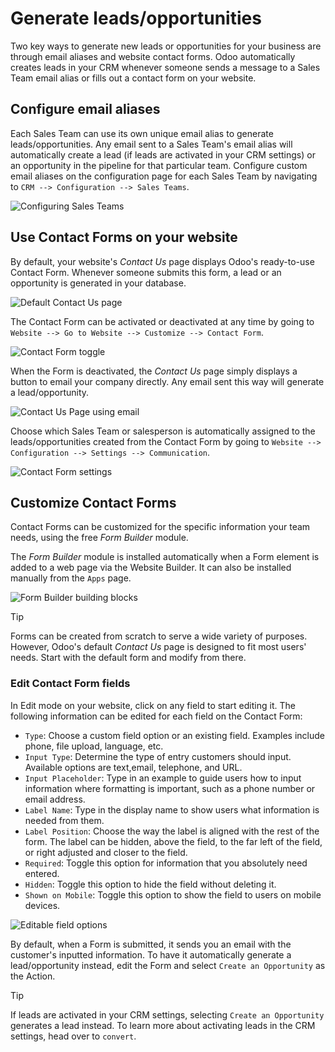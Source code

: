 # Generate leads/opportunities

Two key ways to generate new leads or opportunities for your business
are through email aliases and website contact forms. Odoo automatically
creates leads in your CRM whenever someone sends a message to a Sales
Team email alias or fills out a contact form on your website.

## Configure email aliases

Each Sales Team can use its own unique email alias to generate
leads/opportunities. Any email sent to a Sales Team's email alias will
automatically create a lead (if leads are activated in your CRM
settings) or an opportunity in the pipeline for that particular team.
Configure custom email aliases on the configuration page for each Sales
Team by navigating to `CRM -->
Configuration --> Sales Teams`.

![Configuring Sales Teams](generate_leads/sales-team-config.png)

## Use Contact Forms on your website

By default, your website's *Contact Us* page displays Odoo's
ready-to-use Contact Form. Whenever someone submits this form, a lead or
an opportunity is generated in your database.

![Default Contact Us page](generate_leads/default-contact-us-page.png)

The Contact Form can be activated or deactivated at any time by going to
`Website
--> Go to Website --> Customize --> Contact Form`.

![Contact Form toggle](generate_leads/contact-form-toggle.png)

When the Form is deactivated, the *Contact Us* page simply displays a
button to email your company directly. Any email sent this way will
generate a lead/opportunity.

![Contact Us Page using
email](generate_leads/default-contact-us-page-no-form.png)

Choose which Sales Team or salesperson is automatically assigned to the
leads/opportunities created from the Contact Form by going to `Website
--> Configuration --> Settings -->
Communication`.

![Contact Form settings](generate_leads/contact-form-settings.png)

## Customize Contact Forms

Contact Forms can be customized for the specific information your team
needs, using the free *Form Builder* module.

The *Form Builder* module is installed automatically when a Form element
is added to a web page via the Website Builder. It can also be installed
manually from the `Apps` page.

![Form Builder building blocks](generate_leads/form-building-block.png)

<div class="tip">

<div class="title">

Tip

</div>

Forms can be created from scratch to serve a wide variety of purposes.
However, Odoo's default *Contact Us* page is designed to fit most users'
needs. Start with the default form and modify from there.

</div>

### Edit Contact Form fields

In Edit mode on your website, click on any field to start editing it.
The following information can be edited for each field on the Contact
Form:

  - `Type`: Choose a custom field option or an existing field. Examples
    include phone, file upload, language, etc.
  - `Input Type`: Determine the type of entry customers should input.
    Available options are text,email, telephone, and URL.
  - `Input Placeholder`: Type in an example to guide users how to input
    information where formatting is important, such as a phone number or
    email address.
  - `Label Name`: Type in the display name to show users what
    information is needed from them.
  - `Label Position`: Choose the way the label is aligned with the rest
    of the form. The label can be hidden, above the field, to the far
    left of the field, or right adjusted and closer to the field.
  - `Required`: Toggle this option for information that you absolutely
    need entered.
  - `Hidden`: Toggle this option to hide the field without deleting it.
  - `Shown on Mobile`: Toggle this option to show the field to users on
    mobile devices.

![Editable field options](generate_leads/editable-field-options.png)

By default, when a Form is submitted, it sends you an email with the
customer's inputted information. To have it automatically generate a
lead/opportunity instead, edit the Form and select `Create an
Opportunity` as the Action.

<div class="tip">

<div class="title">

Tip

</div>

If leads are activated in your CRM settings, selecting `Create an
Opportunity` generates a lead instead. To learn more about activating
leads in the CRM settings, head over to `convert`.

</div>
